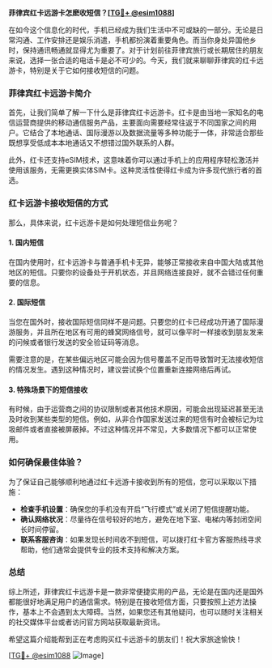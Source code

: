 **菲律宾红卡远游卡怎麽收短信？[[TG💪+ @esim1088](https://t.me/s/esim1088)]**

在如今这个信息化的时代，手机已经成为我们生活中不可或缺的一部分。无论是日常沟通、工作安排还是娱乐消遣，手机都扮演着重要角色。而当你身处异国他乡时，保持通讯畅通就显得尤为重要了。对于计划前往菲律宾旅行或长期居住的朋友来说，选择一张合适的电话卡是必不可少的。今天，我们就来聊聊菲律宾的红卡远游卡，特别是关于它如何接收短信的问题。

### 菲律宾红卡远游卡简介

首先，让我们简单了解一下什么是菲律宾红卡远游卡。红卡是由当地一家知名的电信运营商提供的移动通信服务产品，主要面向需要经常往返于不同国家之间的用户。它结合了本地通话、国际漫游以及数据流量等多种功能于一体，非常适合那些既想享受低成本本地通话又不想错过国外联系的人群。

此外，红卡还支持eSIM技术，这意味着你可以通过手机上的应用程序轻松激活并使用该服务，无需更换实体SIM卡。这种灵活性使得红卡成为许多现代旅行者的首选。

### 红卡远游卡接收短信的方式

那么，具体来说，红卡远游卡是如何处理短信业务呢？

#### 1. **国内短信**
在国内使用时，红卡远游卡与普通手机卡无异，能够正常接收来自中国大陆或其他地区的短信。只要你的设备处于开机状态，并且网络连接良好，就不会错过任何重要的信息。

#### 2. **国际短信**
当您在国外时，接收国际短信同样不是问题。只要您的红卡已经成功开通了国际漫游服务，并且所在地区有可用的蜂窝网络信号，就可以像平时一样接收到朋友发来的问候或者银行发送的安全验证码等消息。

需要注意的是，在某些偏远地区可能会因为信号覆盖不足而导致暂时无法接收短信的情况发生。遇到这种情况时，建议尝试换个位置重新连接网络后再试。

#### 3. **特殊场景下的短信接收**
有时候，由于运营商之间的协议限制或者其他技术原因，可能会出现延迟甚至无法及时收到某些类型的短信。例如，从非合作国家发送过来的短信有时会被标记为垃圾邮件或者直接被屏蔽掉。不过这种情况并不常见，大多数情况下都可以正常使用。

### 如何确保最佳体验？

为了保证自己能够顺利地通过红卡远游卡接收到所有的短信，您可以采取以下措施：

- **检查手机设置**：确保您的手机没有开启“飞行模式”或关闭了短信提醒功能。
- **确认网络状况**：尽量待在信号较好的地方，避免在地下室、电梯内等封闭空间长时间停留。
- **联系客服咨询**：如果发现长时间收不到短信，可以拨打红卡官方客服热线寻求帮助，他们通常会提供专业的技术支持和解决方案。

### 总结

综上所述，菲律宾红卡远游卡是一款非常便捷实用的产品，无论是在国内还是国外都能很好地满足用户的通信需求。特别是在接收短信方面，只要按照上述方法操作，基本上不会遇到太大障碍。当然，如果您还有其他疑问，也可以随时关注相关的社交媒体平台或者访问官方网站获取最新资讯。

希望这篇介绍能帮到正在考虑购买红卡远游卡的朋友们！祝大家旅途愉快！

[[TG💪+ @esim1088](https://t.me/s/esim1088) ![Image](https://i.postimg.cc/4NQfJmqS/Snipaste-2025-05-13-00-14-12.png)]
